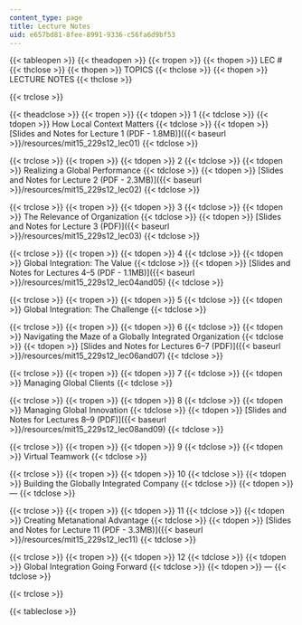 ```yaml
---
content_type: page
title: Lecture Notes
uid: e657bd81-8fee-8991-9336-c56fa6d9bf53
---
```


{{< tableopen >}}
{{< theadopen >}}
{{< tropen >}}
{{< thopen >}}
LEC #
{{< thclose >}}
{{< thopen >}}
TOPICS
{{< thclose >}}
{{< thopen >}}
LECTURE NOTES
{{< thclose >}}

{{< trclose >}}

{{< theadclose >}}
{{< tropen >}}
{{< tdopen >}}
1
{{< tdclose >}}
{{< tdopen >}}
How Local Context Matters
{{< tdclose >}}
{{< tdopen >}}
[Slides and Notes for Lecture 1 (PDF - 1.8MB)]({{< baseurl >}}/resources/mit15_229s12_lec01)
{{< tdclose >}}

{{< trclose >}}
{{< tropen >}}
{{< tdopen >}}
2
{{< tdclose >}}
{{< tdopen >}}
Realizing a Global Performance
{{< tdclose >}}
{{< tdopen >}}
[Slides and Notes for Lecture 2 (PDF - 2.3MB)]({{< baseurl >}}/resources/mit15_229s12_lec02)
{{< tdclose >}}

{{< trclose >}}
{{< tropen >}}
{{< tdopen >}}
3
{{< tdclose >}}
{{< tdopen >}}
The Relevance of Organization
{{< tdclose >}}
{{< tdopen >}}
[Slides and Notes for Lecture 3 (PDF)]({{< baseurl >}}/resources/mit15_229s12_lec03)
{{< tdclose >}}

{{< trclose >}}
{{< tropen >}}
{{< tdopen >}}
4
{{< tdclose >}}
{{< tdopen >}}
Global Integration: The Value
{{< tdclose >}}
{{< tdopen >}}
[Slides and Notes for Lectures 4–5 (PDF - 1.1MB)]({{< baseurl >}}/resources/mit15_229s12_lec04and05)
{{< tdclose >}}

{{< trclose >}}
{{< tropen >}}
{{< tdopen >}}
5
{{< tdclose >}}
{{< tdopen >}}
Global Integration: The Challenge
{{< tdclose >}}

{{< trclose >}}
{{< tropen >}}
{{< tdopen >}}
6
{{< tdclose >}}
{{< tdopen >}}
Navigating the Maze of a Globally Integrated Organization
{{< tdclose >}}
{{< tdopen >}}
[Slides and Notes for Lectures 6–7 (PDF)]({{< baseurl >}}/resources/mit15_229s12_lec06and07)
{{< tdclose >}}

{{< trclose >}}
{{< tropen >}}
{{< tdopen >}}
7
{{< tdclose >}}
{{< tdopen >}}
Managing Global Clients
{{< tdclose >}}

{{< trclose >}}
{{< tropen >}}
{{< tdopen >}}
8
{{< tdclose >}}
{{< tdopen >}}
Managing Global Innovation
{{< tdclose >}}
{{< tdopen >}}
[Slides and Notes for Lectures 8–9 (PDF)]({{< baseurl >}}/resources/mit15_229s12_lec08and09)
{{< tdclose >}}

{{< trclose >}}
{{< tropen >}}
{{< tdopen >}}
9
{{< tdclose >}}
{{< tdopen >}}
Virtual Teamwork
{{< tdclose >}}

{{< trclose >}}
{{< tropen >}}
{{< tdopen >}}
10
{{< tdclose >}}
{{< tdopen >}}
Building the Globally Integrated Company
{{< tdclose >}}
{{< tdopen >}}
—
{{< tdclose >}}

{{< trclose >}}
{{< tropen >}}
{{< tdopen >}}
11
{{< tdclose >}}
{{< tdopen >}}
Creating Metanational Advantage
{{< tdclose >}}
{{< tdopen >}}
[Slides and Notes for Lecture 11 (PDF - 3.3MB)]({{< baseurl >}}/resources/mit15_229s12_lec11)
{{< tdclose >}}

{{< trclose >}}
{{< tropen >}}
{{< tdopen >}}
12
{{< tdclose >}}
{{< tdopen >}}
Global Integration Going Forward
{{< tdclose >}}
{{< tdopen >}}
—
{{< tdclose >}}

{{< trclose >}}

{{< tableclose >}}